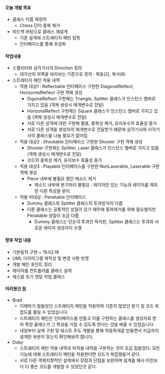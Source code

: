 #### 오늘 개발 목표

* 클래스 이름 재정의
  * Chess 단어 중복 제거
* 피드백 바탕으로 클래스 재설계
  * 기존 설계에 스트래티지 패턴 접목   
  * 인터페이스를 통해 추상화

#### 작업내용

* 스플리터와 삼각기사의 Direction 정의 
  * 대각선의 위쪽을 바라보는 기준으로 정의 : 북동(2), 북서(8)
* 스트래티지 패턴 적용 내역
  * 적용 대상1 : Reflectable 인터페이스 구현한 DiagonalReflect, HorizontalReflect 구현 객체 생성
    * DigonalReflect 구현체는 Triangle, Splitter 클래스가 인스턴스 멤버로 가지고 있음 (객체 생성시 매개변수로 전달) 
    * HorizotalReflect 구현체는 Square 클래스가 인스턴스 멤버로 가지고 있음 (객체 생성시 매개변수로 전달) 
    * 서로 다른 성격에 대한 구현체 활용, 중복성 제거, 유지보수의 효율성 증가
    * 서로 다른 성격을 생성자의 매개변수로 전달받기 떄문에 삼각기사와 사각기사의 클래스를 나눌 팔요가 없어짐
  * 적용 대상2 : Shootable 인터페이스 구현한 Shooter 구현 객체 생성
    * Shooter 구현체는 Splitter, Laser 클래스가 인스턴스 멤버로 가지고 있음 (객체 생성시 매개변수로 전달)
    * 코드의 중복성 제거, 유지보수 효율성 증가
  * 적용 대상3 : Playable 인터페이스를 구현한 NonLaserable, Laserable 구현 객체 생성
    * Piece 내부에 불필요 했던 메소드 제거
      * 메소드 내부에 분기처리 불필요 : 레이저만 있는 기능과 레이저를 제외한 다른 특성을 분리
  * 적용 미대상 : Penetable 인터페이스
    * Dummy 클래스와 Splitter 클래스의 투과방식이 다름     
    * 다른 클래스는 공통적인 성질이 있기 때무에 중복제거를 위해 필요했지만 Penatable 성질이 조금 다름
        * Dummy 클래스는 단순히 투과만 하지만, Splitter 클래스는 투과와 샤로운 레이저 생성까지 수행

#### 향후 작업 내용

* 기본동작 구현 ~ 19.02.18
* UML 다이어그램 재작성 및 변경 사항 반영
* 개발 페인 포인트 정리
* 레이저를 컨트롤러를 클래스 설계
* 체스말 초기 셋팅 작업 클래스

#### 어려웠던 점

* Brad
  * 이해하기 힘들었던 스트래티지 패턴을 적용하여 기존의 많았던 분기 및 코드 복잡도를 줄일 수 있었습니다.
  * 스트래티지 패턴은 인터페이스를 만들고 이를 구현하는 클래스를 생성자로 받아 특정 클래스가 그 특성을 가질 수 있도록 한다는 것을 배울 수 있었습니다.
  * 내일부터 실제 구현 및 테스트 주도 개발을 통해 작동하게끔 만들면서 지금까지 설계한 부분이 맞는지 확인해보려 합니다.
* Doby
  * 스트래티지 패턴 적용 내역과 미적용 내역을 구분하는 것이 조금 힘들었다. 모든 기능에 대해 스트래티지 패턴을 적용한다면 코드가
    복잡했을거 같다.
  * 서로 다른 객체지향적인 설계에서 장점과 단점을 보완하며 설계를 해서 이전보다 더 좋은 코드를 개발할 수 있었던것 같다.